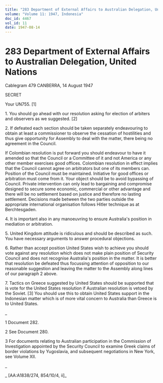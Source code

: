 ```yaml
---
title: "283 Department of External Affairs to Australian Delegation, United Nations"
volume: "Volume 11: 1947, Indonesia"
doc_id: 4467
vol_id: 11
date: 1947-08-14
---
```


# 283 Department of External Affairs to Australian Delegation, United Nations

Cablegram 479 CANBERRA, 14 August 1947

SECRET

Your UN755. [1]

1\. You should go ahead with our resolution asking for election of arbiters and observers as we suggested. [2]

2\. If defeated each section should be taken separately endeavouring to obtain at least a commissioner to observe the cessation of hostilities and thus give opportunity for Assembly to deal with the matter, there being no agreement in the Council.

If Colombian resolution is put forward you should endeavour to have it amended so that the Council or a Committee of it and not America or any other member exercises good offices. Colombian resolution in effect implies that the Council cannot agree on arbitrators but one of its members can. Position of the Council must be maintained. Initiative for good offices or arbitration must come from it. Your object should be to avoid bypassing of Council. Private intervention can only lead to bargaining and compromise designed to secure some economic, commercial or other advantage and there will be no settlement based on justice and therefore no lasting settlement. Decisions made between the two parties outside the appropriate international organisation follows Hitler technique as at Berchtesgaden.

4\. It is important also in any manoeuvring to ensure Australia's position in mediation or arbitration.

5\. United Kingdom attitude is ridiculous and should be described as such. You have necessary arguments to answer procedural objections.

6\. Rather than accept position United States wish to achieve you should vote against any resolution which does not make plain position of Security Council and does not recognise Australia's position in the matter. It is better that resolution be defeated thus focussing attention of opposition to our reasonable suggestion and leaving the matter to the Assembly along lines of our paragraph 2 above.

7\. Tactics on Greece suggested by United States should be supported that is vote for the United States resolution if Australian resolution is vetoed by the Soviet. [3] You should use this to obtain United States support in the Indonesian matter which is of more vital concern to Australia than Greece is to United States.

_

1 Document 282.

2 See Document 280.

3 For documents relating to Australian participation in the Commission of Investigation appointed by the Security Council to examine Greek claims of border violations by Yugoslavia, and subsequent negotiations in New York, see Volume XII.

_

_ [AA:A1838/274, 854/10/4, ii]_
